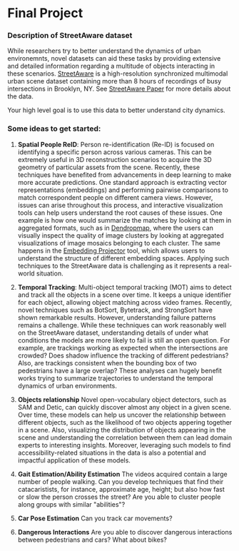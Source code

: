# Final Project

### Description of StreetAware dataset

While researchers try to better understand the dynamics of urban environemnts, novel datasets can aid these tasks by providing extensive and detailed information regarding a multitude of objects interacting in these scenarios. [StreetAware](https://drive.google.com/drive/u/1/folders/1BPtiIF8gBOoZANAGkwDjJUYakpCUYHM1) is a high-resolution synchronized multimodal urban scene dataset containing more than 8 hours of recordings of busy intersections in Brooklyn, NY. See [StreetAware Paper](https://www.mdpi.com/1424-8220/23/7/3710) for more details about the data.

Your high level goal is to use this data to better understand city dynamics.

### Some ideas to get started:

1. **Spatial People ReID**: Person re-identification (Re-ID) is focused on identifying a specific person across various cameras. This can be extremely useful in 3D reconstruction scenarios to acquire the 3D geometry of particular assets from the scene. Recently, these techniques have benefited from advancements in deep learning to make more accurate predictions. One standard approach is extracting vector representations (embeddings) and performing pairwise comparisons to match correspondent people on different camera views. However, issues can arise throughout this process, and interactive visualization tools can help users understand the root causes of these issues. One example is how one would summarize the matches by looking at them in aggregated formats, such as in [Dendropmap](https://arxiv.org/pdf/2205.06935.pdf), where the users can visually inspect the quality of image clusters by looking at aggregated visualizations of image mosaics belonging to each cluster. The same happens in the [Embedding Projector](https://arxiv.org/abs/1611.05469) tool, which allows users to understand the structure of different embedding spaces. Applying such techniques to the StreetAware data is challenging as it represents a real-world situation.  

2. **Temporal Tracking**: Multi-object temporal tracking (MOT) aims to detect and track all the objects in a scene over time. It keeps a unique identifier for each object, allowing object matching across video frames. Recently, novel techniques such as BotSort, Bytetrack, and StrongSort have shown remarkable results. However, understanding failure patterns remains a challenge. While these techniques can work reasonably well on the StreetAware dataset, understanding details of under what conditions the models are more likely to fail is still an open question. For example, are trackings working as expected when the intersections are crowded? Does shadow influence the tracking of different pedestrians? Also, are trackings consistent when the bounding box of two pedestrians have a large overlap? These analyses can hugely benefit works trying to summarize trajectories to understand the temporal dynamics of urban environments. 

3. **Objects relationship** Novel open-vocabulary object detectors, such as SAM and Detic, can quickly discover almost any object in a given scene. Over time, these models can help us uncover the relationship between different objects, such as the likelihood of two objects appering together in a scene. Also, visualizing the distribution of objects appearing in the scene and understanding the correlation between them can lead domain experts to interesting insights. Moreover, leveraging such models to find accessibility-related situations in the data is also a potential and impactful application of these models. 

4. **Gait Estimation/Ability Estimation** The videos acquired contain a large number of people walking. Can you develop techniques that find their catacaristists, for instance, approximate age, height; but also how fast or slow the person crosses the street? Are you able to cluster people along groups with similar "abilities"? 

5. **Car Pose Estimation** Can you track car movements?

6. **Dangerous Interactions** Are you able to discover dangerous interactions between pedestrians and cars? What about bikes? 


